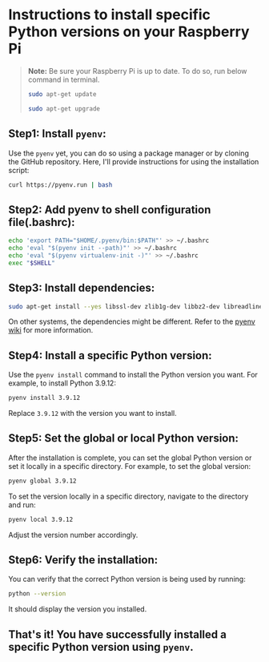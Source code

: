 # Instructions to install specific Python versions on your Raspberry Pi

>**Note:** Be sure your Raspberry Pi is up to date. To do so, run below command in terminal.
>```bash
>sudo apt-get update
>```
>```bash
>sudo apt-get upgrade
>```
## Step1: **Install `pyenv`:**
   Use the `pyenv` yet, you can do so using a package manager or by cloning the GitHub repository. Here, I'll provide instructions for using the installation script:

   ```bash
   curl https://pyenv.run | bash
   ```

## Step2: **Add pyenv to shell configuration file(.bashrc):**

   ```bash
   echo 'export PATH="$HOME/.pyenv/bin:$PATH"' >> ~/.bashrc
   echo 'eval "$(pyenv init --path)"' >> ~/.bashrc
   echo 'eval "$(pyenv virtualenv-init -)"' >> ~/.bashrc
   exec "$SHELL"
   ```

## Step3: **Install dependencies:**

   ```bash
   sudo apt-get install --yes libssl-dev zlib1g-dev libbz2-dev libreadline-dev libsqlite3-dev llvm libncurses5-dev libncursesw5-dev xz-utils tk-dev libgdbm-dev lzma lzma-dev tcl-dev libxml2-dev libxmlsec1-dev libffi-dev liblzma-dev wget curl make build-essential openssl
   ```

   On other systems, the dependencies might be different. Refer to the [pyenv wiki](https://github.com/pyenv/pyenv/wiki/Common-build-problems) for more information.

## Step4: **Install a specific Python version:**
   Use the `pyenv install` command to install the Python version you want. For example, to install Python 3.9.12:

   ```bash
   pyenv install 3.9.12
   ```

   Replace `3.9.12` with the version you want to install.

## Step5: **Set the global or local Python version:**
   After the installation is complete, you can set the global Python version or set it locally in a specific directory. For example, to set the global version:

   ```bash
   pyenv global 3.9.12
   ```

   To set the version locally in a specific directory, navigate to the directory and run:

   ```bash
   pyenv local 3.9.12
   ```

   Adjust the version number accordingly.

## Step6: **Verify the installation:**
   You can verify that the correct Python version is being used by running:

   ```bash
   python --version
   ```

   It should display the version you installed.

## That's it! You have successfully installed a specific Python version using `pyenv`.
